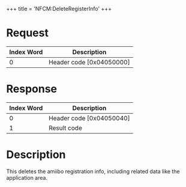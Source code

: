 +++
title = 'NFCM:DeleteRegisterInfo'
+++

# Request

| Index Word | Description                |
|------------|----------------------------|
| 0          | Header code \[0x04050000\] |

# Response

| Index Word | Description                |
|------------|----------------------------|
| 0          | Header code \[0x04050040\] |
| 1          | Result code                |

# Description

This deletes the amiibo registration info, including related data like
the application area.
